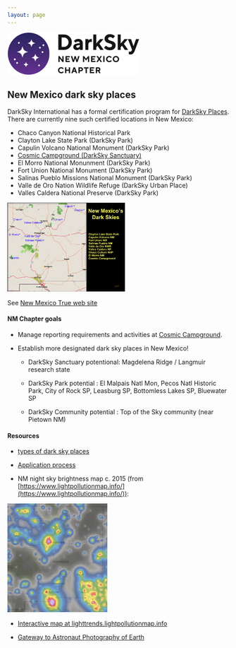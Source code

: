 ```yaml
---
layout: page
---
```


![logo](../logo.png)

## New Mexico dark sky places

DarkSky International has a formal certification program for 
[DarkSky Places](https://darksky.org/what-we-do/international-dark-sky-places/). There
are currently nine such certified locations in New Mexico:

- Chaco Canyon National Historical Park
- Clayton Lake State Park (DarkSky Park)
- Capulin Volcano National Monument (DarkSky Park)
- [Cosmic Campground (DarkSky Sanctuary)](../cosmic/cosmic) 
- El Morro National Monunment (DarkSky Park)
- Fort Union National Monument (DarkSky Park)
- Salinas Pueblo Missions National Monument (DarkSky Park)
- Valle de Oro Nation Wildlife Refuge (DarkSky Urban Place)
- Valles Caldera National Preserve (DarkSky Park)

<img src="ADO-42.jpg" width="53%"> 

See [New Mexico True web site](https://www.newmexico.org/darkskies/)

#### NM Chapter goals 

- Manage reporting requirements and activities at [Cosmic Campground](../cosmic/cosmic).

- Establish more designated dark sky places in New Mexico!

  - DarkSky Sanctuary potentional: Magdelena Ridge / Langmuir research state

  - DarkSky Park potential : El Malpais Natl Mon, Pecos Natl Historic Park, City of Rock SP, Leasburg SP, Bottomless Lakes SP, Bluewater SP

  - DarkSky Community potential : Top of the Sky community (near Pietown NM)

#### Resources 

- [types of dark sky places](https://darksky.org/what-we-do/international-dark-sky-places/dark-sky-place-types/)

- [Application process](https://darksky.org/what-we-do/international-dark-sky-places/apply/)

- NM night sky brightness map c. 2015 (from [https://www.lightpollutionmap.info/](https://www.lightpollutionmap.info/)):

<img src="nmskies.png" width="45%">

- [Interactive map at lighttrends.lightpollutionmap.info](https://lighttrends.lightpollutionmap.info/#zoom=5&lon=-104.56607&lat=34.07112)

- [Gateway to Astronaut Photography of Earth](https://eol.jsc.nasa.gov/)

